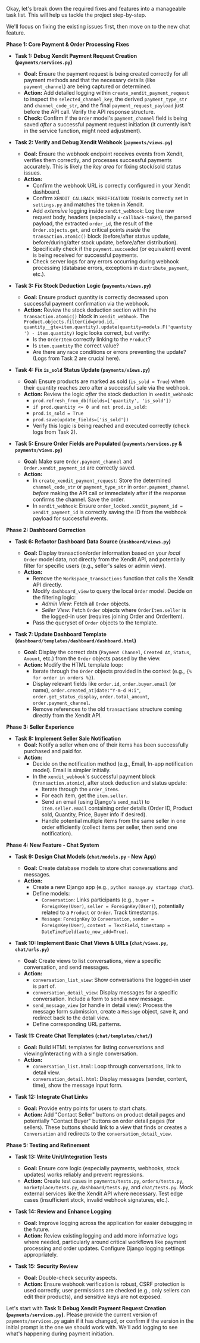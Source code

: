Okay, let's break down the required fixes and features into a manageable task list. This will help us tackle the project step-by-step.

We'll focus on fixing the existing issues first, then move on to the new chat feature.

**Phase 1: Core Payment & Order Processing Fixes**

* **Task 1: Debug Xendit Payment Request Creation (`payments/services.py`)**
    * **Goal:** Ensure the payment request is being created correctly for all payment methods and that the necessary details (like `payment_channel`) are being captured or determined.
    * **Action:** Add detailed logging within `create_xendit_payment_request` to inspect the `selected_channel_key`, the derived `payment_type_str` and `channel_code_str`, and the final `payment_request_payload` just before the API call. Verify the API response structure.
    * **Check:** Confirm if the `Order` model's `payment_channel` field is being saved *after* a successful payment request initiation (it currently isn't in the service function, might need adjustment).

* **Task 2: Verify and Debug Xendit Webhook (`payments/views.py`)**
    * **Goal:** Ensure the webhook endpoint receives events from Xendit, verifies them correctly, and processes successful payments accurately. This is likely the *key area* for fixing stock/sold status issues.
    * **Action:**
        * Confirm the webhook URL is correctly configured in your Xendit dashboard.
        * Confirm `XENDIT_CALLBACK_VERIFICATION_TOKEN` is correctly set in `settings.py` and matches the token in Xendit.
        * Add *extensive* logging inside `xendit_webhook`: Log the raw request body, headers (especially `x-callback-token`), the parsed payload, the extracted `order_id`, the result of the `Order.objects.get`, and critical points *inside* the `transaction.atomic()` block (before/after status update, before/during/after stock update, before/after distribution).
        * Specifically check if the `payment.succeeded` (or equivalent) event is being received for successful payments.
        * Check server logs for any errors occurring during webhook processing (database errors, exceptions in `distribute_payment`, etc.).

* **Task 3: Fix Stock Deduction Logic (`payments/views.py`)**
    * **Goal:** Ensure product quantity is correctly decreased upon successful payment confirmation via the webhook.
    * **Action:** Review the stock deduction section within the `transaction.atomic()` block in `xendit_webhook`. The `Product.objects.filter(id=prod.id, quantity__gte=item.quantity).update(quantity=models.F('quantity') - item.quantity)` logic looks correct, but verify:
        * Is the `OrderItem` correctly linking to the `Product`?
        * Is `item.quantity` the correct value?
        * Are there any race conditions or errors preventing the update? (Logs from Task 2 are crucial here).

* **Task 4: Fix `is_sold` Status Update (`payments/views.py`)**
    * **Goal:** Ensure products are marked as sold (`is_sold = True`) when their quantity reaches zero after a successful sale via the webhook.
    * **Action:** Review the logic *after* the stock deduction in `xendit_webhook`:
        * `prod.refresh_from_db(fields=['quantity', 'is_sold'])`
        * `if prod.quantity <= 0 and not prod.is_sold:`
        * `prod.is_sold = True`
        * `prod.save(update_fields=['is_sold'])`
        * Verify this logic is being reached and executed correctly (check logs from Task 2).

* **Task 5: Ensure Order Fields are Populated (`payments/services.py` & `payments/views.py`)**
    * **Goal:** Make sure `Order.payment_channel` and `Order.xendit_payment_id` are correctly saved.
    * **Action:**
        * In `create_xendit_payment_request`: Store the determined `channel_code_str` or `payment_type_str` in `order.payment_channel` *before* making the API call or immediately after if the response confirms the channel. Save the order.
        * In `xendit_webhook`: Ensure `order_locked.xendit_payment_id = xendit_payment_id` is correctly saving the ID from the webhook payload for successful events.

**Phase 2: Dashboard Correction**

* **Task 6: Refactor Dashboard Data Source (`dashboard/views.py`)**
    * **Goal:** Display transaction/order information based on your *local* `Order` model data, not directly from the Xendit API, and potentially filter for specific users (e.g., seller's sales or admin view).
    * **Action:**
        * Remove the `Workspace_transactions` function that calls the Xendit API directly.
        * Modify `dashboard_view` to query the local `Order` model. Decide on the filtering logic:
            * *Admin View:* Fetch all `Order` objects.
            * *Seller View:* Fetch `Order` objects where `OrderItem.seller` is the logged-in user (requires joining Order and OrderItem).
        * Pass the queryset of `Order` objects to the template.

* **Task 7: Update Dashboard Template (`dashboard/templates/dashboard/dashboard.html`)**
    * **Goal:** Display the correct data (`Payment Channel`, `Created At`, `Status`, `Amount`, etc.) from the `Order` objects passed by the view.
    * **Action:** Modify the HTML template loop:
        * Iterate through the `Order` objects provided in the context (e.g., `{% for order in orders %}`).
        * Display relevant fields like `order.id`, `order.buyer.email` (or name), `order.created_at|date:"Y-m-d H:i"`, `order.get_status_display`, `order.total_amount`, `order.payment_channel`.
        * Remove references to the old `transactions` structure coming directly from the Xendit API.

**Phase 3: Seller Experience**

* **Task 8: Implement Seller Sale Notification**
    * **Goal:** Notify a seller when one of their items has been successfully purchased and paid for.
    * **Action:**
        * Decide on the notification method (e.g., Email, In-app notification model). Email is simpler initially.
        * In the `xendit_webhook`'s successful payment block (`transaction.atomic`), after stock deduction and status update:
            * Iterate through the `order_items`.
            * For each item, get the `item.seller`.
            * Send an email (using Django's `send_mail`) to `item.seller.email` containing order details (Order ID, Product sold, Quantity, Price, Buyer info if desired).
            * Handle potential multiple items from the same seller in one order efficiently (collect items per seller, then send one notification).

**Phase 4: New Feature - Chat System**

* **Task 9: Design Chat Models (`chat/models.py` - New App)**
    * **Goal:** Create database models to store chat conversations and messages.
    * **Action:**
        * Create a new Django app (e.g., `python manage.py startapp chat`).
        * Define models:
            * `Conversation`: Links participants (e.g., `buyer = ForeignKey(User)`, `seller = ForeignKey(User)`), potentially related to a `Product` or `Order`. Track timestamps.
            * `Message`: `ForeignKey` to `Conversation`, `sender = ForeignKey(User)`, `content = TextField`, `timestamp = DateTimeField(auto_now_add=True)`.

* **Task 10: Implement Basic Chat Views & URLs (`chat/views.py`, `chat/urls.py`)**
    * **Goal:** Create views to list conversations, view a specific conversation, and send messages.
    * **Action:**
        * `conversation_list_view`: Show conversations the logged-in user is part of.
        * `conversation_detail_view`: Display messages for a specific conversation. Include a form to send a new message.
        * `send_message_view` (or handle in detail view): Process the message form submission, create a `Message` object, save it, and redirect back to the detail view.
        * Define corresponding URL patterns.

* **Task 11: Create Chat Templates (`chat/templates/chat/`)**
    * **Goal:** Build HTML templates for listing conversations and viewing/interacting with a single conversation.
    * **Action:**
        * `conversation_list.html`: Loop through conversations, link to detail view.
        * `conversation_detail.html`: Display messages (sender, content, time), show the message input form.

* **Task 12: Integrate Chat Links**
    * **Goal:** Provide entry points for users to start chats.
    * **Action:** Add "Contact Seller" buttons on product detail pages and potentially "Contact Buyer" buttons on order detail pages (for sellers). These buttons should link to a view that finds or creates a `Conversation` and redirects to the `conversation_detail_view`.

**Phase 5: Testing and Refinement**

* **Task 13: Write Unit/Integration Tests**
    * **Goal:** Ensure core logic (especially payments, webhooks, stock updates) works reliably and prevent regressions.
    * **Action:** Create test cases in `payments/tests.py`, `orders/tests.py`, `marketplace/tests.py`, `dashboard/tests.py`, and `chat/tests.py`. Mock external services like the Xendit API where necessary. Test edge cases (insufficient stock, invalid webhook signatures, etc.).

* **Task 14: Review and Enhance Logging**
    * **Goal:** Improve logging across the application for easier debugging in the future.
    * **Action:** Review existing logging and add more informative logs where needed, particularly around critical workflows like payment processing and order updates. Configure Django logging settings appropriately.

* **Task 15: Security Review**
    * **Goal:** Double-check security aspects.
    * **Action:** Ensure webhook verification is robust, CSRF protection is used correctly, user permissions are checked (e.g., only sellers can edit their products), and sensitive keys are not exposed.

Let's start with **Task 1: Debug Xendit Payment Request Creation (`payments/services.py`)**. Please provide the current version of `payments/services.py` again if it has changed, or confirm if the version in the initial prompt is the one we should work with. We'll add logging to see what's happening during payment initiation.